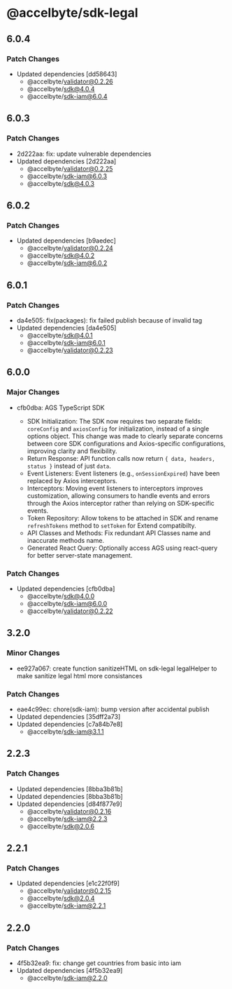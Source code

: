 # @accelbyte/sdk-legal

## 6.0.4

### Patch Changes

- Updated dependencies [dd58643]
  - @accelbyte/validator@0.2.26
  - @accelbyte/sdk@4.0.4
  - @accelbyte/sdk-iam@6.0.4

## 6.0.3

### Patch Changes

- 2d222aa: fix: update vulnerable dependencies
- Updated dependencies [2d222aa]
  - @accelbyte/validator@0.2.25
  - @accelbyte/sdk-iam@6.0.3
  - @accelbyte/sdk@4.0.3

## 6.0.2

### Patch Changes

- Updated dependencies [b9aedec]
  - @accelbyte/validator@0.2.24
  - @accelbyte/sdk@4.0.2
  - @accelbyte/sdk-iam@6.0.2

## 6.0.1

### Patch Changes

- da4e505: fix(packages): fix failed publish because of invalid tag
- Updated dependencies [da4e505]
  - @accelbyte/sdk@4.0.1
  - @accelbyte/sdk-iam@6.0.1
  - @accelbyte/validator@0.2.23

## 6.0.0

### Major Changes

- cfb0dba: AGS TypeScript SDK

  - SDK Initialization: The SDK now requires two separate fields: `coreConfig` and `axiosConfig` for initialization, instead of a single options object. This change was made to clearly separate concerns between core SDK configurations and Axios-specific configurations, improving clarity and flexibility.
  - Return Response: API function calls now return `{ data, headers, status }` instead of just `data`.
  - Event Listeners: Event listeners (e.g., `onSessionExpired`) have been replaced by Axios interceptors.
  - Interceptors: Moving event listeners to interceptors improves customization, allowing consumers to handle events and errors through the Axios interceptor rather than relying on SDK-specific events.
  - Token Repository: Allow tokens to be attached in SDK and rename `refreshTokens` method to `setToken` for Extend compatibilty.
  - API Classes and Methods: Fix redundant API Classes name and inaccurate methods name.
  - Generated React Query: Optionally access AGS using react-query for better server-state management.

### Patch Changes

- Updated dependencies [cfb0dba]
  - @accelbyte/sdk@4.0.0
  - @accelbyte/sdk-iam@6.0.0
  - @accelbyte/validator@0.2.22

## 3.2.0

### Minor Changes

- ee927a067: create function sanitizeHTML on sdk-legal legalHelper to make sanitize legal html more consistances

### Patch Changes

- eae4c99ec: chore(sdk-iam): bump version after accidental publish
- Updated dependencies [35dff2a73]
- Updated dependencies [c7a84b7e8]
  - @accelbyte/sdk-iam@3.1.1

## 2.2.3

### Patch Changes

- Updated dependencies [8bba3b81b]
- Updated dependencies [8bba3b81b]
- Updated dependencies [d84f877e9]
  - @accelbyte/validator@0.2.16
  - @accelbyte/sdk-iam@2.2.3
  - @accelbyte/sdk@2.0.6

## 2.2.1

### Patch Changes

- Updated dependencies [e1c22f0f9]
  - @accelbyte/validator@0.2.15
  - @accelbyte/sdk@2.0.4
  - @accelbyte/sdk-iam@2.2.1

## 2.2.0

### Patch Changes

- 4f5b32ea9: fix: change get countries from basic into iam
- Updated dependencies [4f5b32ea9]
  - @accelbyte/sdk-iam@2.2.0
